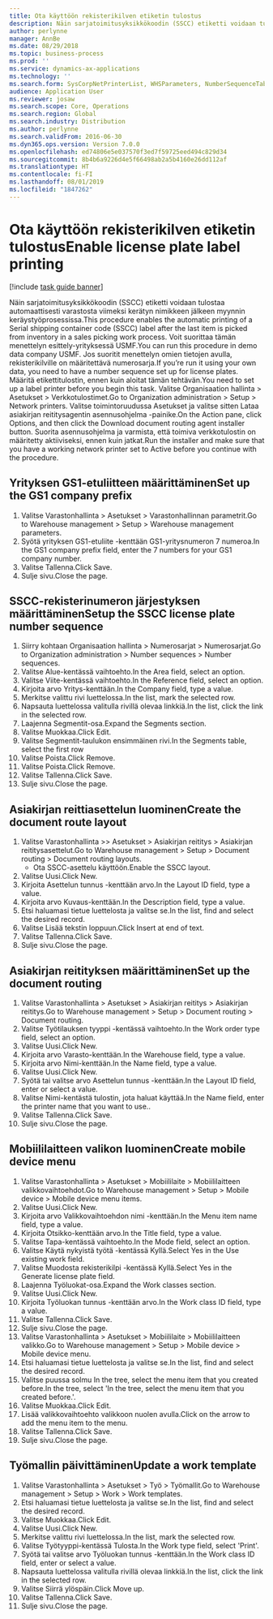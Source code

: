```yaml
---
title: Ota käyttöön rekisterikilven etiketin tulostus
description: Näin sarjatoimitusyksikkökoodin (SSCC) etiketti voidaan tulostaa automaattisesti varastosta viimeksi kerätyn nimikkeen jälkeen myynnin keräystyöprosessissa.
author: perlynne
manager: AnnBe
ms.date: 08/29/2018
ms.topic: business-process
ms.prod: ''
ms.service: dynamics-ax-applications
ms.technology: ''
ms.search.form: SysCorpNetPrinterList, WHSParameters, NumberSequenceTableListPage, NumberSequenceDetails, WHSDocumentRoutingLayout, WHSDocumentRouting, WHSRFMenuItem, WHSRFMenu, WHSWorkTemplateTable
audience: Application User
ms.reviewer: josaw
ms.search.scope: Core, Operations
ms.search.region: Global
ms.search.industry: Distribution
ms.author: perlynne
ms.search.validFrom: 2016-06-30
ms.dyn365.ops.version: Version 7.0.0
ms.openlocfilehash: ed74806e5e037570f3ed7f59725eed494c829d34
ms.sourcegitcommit: 8b4b6a9226d4e5f66498ab2a5b4160e26dd112af
ms.translationtype: HT
ms.contentlocale: fi-FI
ms.lasthandoff: 08/01/2019
ms.locfileid: "1847262"
---
```

# <a name="enable-license-plate-label-printing"></a><span data-ttu-id="d7ade-103">Ota käyttöön rekisterikilven etiketin tulostus</span><span class="sxs-lookup"><span data-stu-id="d7ade-103">Enable license plate label printing</span></span>

[!include [task guide banner](../../includes/task-guide-banner.md)]

<span data-ttu-id="d7ade-104">Näin sarjatoimitusyksikkökoodin (SSCC) etiketti voidaan tulostaa automaattisesti varastosta viimeksi kerätyn nimikkeen jälkeen myynnin keräystyöprosessissa.</span><span class="sxs-lookup"><span data-stu-id="d7ade-104">This procedure enables the automatic printing of a Serial shipping container code (SSCC) label after the last item is picked from inventory in a sales picking work process.</span></span> <span data-ttu-id="d7ade-105">Voit suorittaa tämän menettelyn esittely-yrityksessä USMF.</span><span class="sxs-lookup"><span data-stu-id="d7ade-105">You can run this procedure in demo data company USMF.</span></span> <span data-ttu-id="d7ade-106">Jos suoritit menettelyn omien tietojen avulla, rekisterikilville on määritettävä numerosarja.</span><span class="sxs-lookup"><span data-stu-id="d7ade-106">If you’re run it using your own data, you need to have a number sequence set up for license plates.</span></span> <span data-ttu-id="d7ade-107">Määritä etikettitulostin, ennen kuin aloitat tämän tehtävän.</span><span class="sxs-lookup"><span data-stu-id="d7ade-107">You need to set up a label printer before you begin this task.</span></span> <span data-ttu-id="d7ade-108">Valitse Organisaation hallinta > Asetukset > Verkkotulostimet.</span><span class="sxs-lookup"><span data-stu-id="d7ade-108">Go to Organization administration > Setup > Network printers.</span></span> <span data-ttu-id="d7ade-109">Valitse toimintoruudussa Asetukset ja valitse sitten Lataa asiakirjan reititysagentin asennusohjelma -painike.</span><span class="sxs-lookup"><span data-stu-id="d7ade-109">On the Action pane, click Options, and then click the Download document routing agent installer button.</span></span> <span data-ttu-id="d7ade-110">Suorita asennusohjelma ja varmista, että toimiva verkkotulostin on määritetty aktiiviseksi, ennen kuin jatkat.</span><span class="sxs-lookup"><span data-stu-id="d7ade-110">Run the installer and make sure that you have a working network printer set to Active before you continue with the procedure.</span></span>


## <a name="set-up-the-gs1-company-prefix"></a><span data-ttu-id="d7ade-111">Yrityksen GS1-etuliitteen määrittäminen</span><span class="sxs-lookup"><span data-stu-id="d7ade-111">Set up the GS1 company prefix</span></span>
1. <span data-ttu-id="d7ade-112">Valitse Varastonhallinta > Asetukset > Varastonhallinnan parametrit.</span><span class="sxs-lookup"><span data-stu-id="d7ade-112">Go to Warehouse management > Setup > Warehouse management parameters.</span></span>
2. <span data-ttu-id="d7ade-113">Syötä yrityksen GS1-etuliite -kenttään GS1-yritysnumeron 7 numeroa.</span><span class="sxs-lookup"><span data-stu-id="d7ade-113">In the GS1 company prefix field, enter the 7 numbers for your GS1 company number.</span></span>
3. <span data-ttu-id="d7ade-114">Valitse Tallenna.</span><span class="sxs-lookup"><span data-stu-id="d7ade-114">Click Save.</span></span>
4. <span data-ttu-id="d7ade-115">Sulje sivu.</span><span class="sxs-lookup"><span data-stu-id="d7ade-115">Close the page.</span></span>

## <a name="setup-the-sscc-license-plate-number-sequence"></a><span data-ttu-id="d7ade-116">SSCC-rekisterinumeron järjestyksen määrittäminen</span><span class="sxs-lookup"><span data-stu-id="d7ade-116">Setup the SSCC license plate number sequence</span></span>
1. <span data-ttu-id="d7ade-117">Siirry kohtaan Organisaation hallinta > Numerosarjat > Numerosarjat.</span><span class="sxs-lookup"><span data-stu-id="d7ade-117">Go to Organization administration > Number sequences > Number sequences.</span></span>
2. <span data-ttu-id="d7ade-118">Valitse Alue-kentässä vaihtoehto.</span><span class="sxs-lookup"><span data-stu-id="d7ade-118">In the Area field, select an option.</span></span>
3. <span data-ttu-id="d7ade-119">Valitse Viite-kentässä vaihtoehto.</span><span class="sxs-lookup"><span data-stu-id="d7ade-119">In the Reference field, select an option.</span></span>
4. <span data-ttu-id="d7ade-120">Kirjoita arvo Yritys-kenttään.</span><span class="sxs-lookup"><span data-stu-id="d7ade-120">In the Company field, type a value.</span></span>
5. <span data-ttu-id="d7ade-121">Merkitse valittu rivi luettelossa.</span><span class="sxs-lookup"><span data-stu-id="d7ade-121">In the list, mark the selected row.</span></span>
6. <span data-ttu-id="d7ade-122">Napsauta luettelossa valitulla rivillä olevaa linkkiä.</span><span class="sxs-lookup"><span data-stu-id="d7ade-122">In the list, click the link in the selected row.</span></span>
7. <span data-ttu-id="d7ade-123">Laajenna Segmentit-osa.</span><span class="sxs-lookup"><span data-stu-id="d7ade-123">Expand the Segments section.</span></span>
8. <span data-ttu-id="d7ade-124">Valitse Muokkaa.</span><span class="sxs-lookup"><span data-stu-id="d7ade-124">Click Edit.</span></span>
9. <span data-ttu-id="d7ade-125">Valitse Segmentit-taulukon ensimmäinen rivi.</span><span class="sxs-lookup"><span data-stu-id="d7ade-125">In the Segments table, select the first row</span></span>
10. <span data-ttu-id="d7ade-126">Valitse Poista.</span><span class="sxs-lookup"><span data-stu-id="d7ade-126">Click Remove.</span></span>
11. <span data-ttu-id="d7ade-127">Valitse Poista.</span><span class="sxs-lookup"><span data-stu-id="d7ade-127">Click Remove.</span></span>
12. <span data-ttu-id="d7ade-128">Valitse Tallenna.</span><span class="sxs-lookup"><span data-stu-id="d7ade-128">Click Save.</span></span>
13. <span data-ttu-id="d7ade-129">Sulje sivu.</span><span class="sxs-lookup"><span data-stu-id="d7ade-129">Close the page.</span></span>

## <a name="create-the-document-route-layout"></a><span data-ttu-id="d7ade-130">Asiakirjan reittiasettelun luominen</span><span class="sxs-lookup"><span data-stu-id="d7ade-130">Create the document route layout</span></span>
1. <span data-ttu-id="d7ade-131">Valitse Varastonhallinta >> Asetukset > Asiakirjan reititys > Asiakirjan reititysasettelut.</span><span class="sxs-lookup"><span data-stu-id="d7ade-131">Go to Warehouse management > Setup > Document routing > Document routing layouts.</span></span>
    * <span data-ttu-id="d7ade-132">Ota SSCC-asettelu käyttöön.</span><span class="sxs-lookup"><span data-stu-id="d7ade-132">Enable the SSCC layout.</span></span>  
2. <span data-ttu-id="d7ade-133">Valitse Uusi.</span><span class="sxs-lookup"><span data-stu-id="d7ade-133">Click New.</span></span>
3. <span data-ttu-id="d7ade-134">Kirjoita Asettelun tunnus -kenttään arvo.</span><span class="sxs-lookup"><span data-stu-id="d7ade-134">In the Layout ID field, type a value.</span></span>
4. <span data-ttu-id="d7ade-135">Kirjoita arvo Kuvaus-kenttään.</span><span class="sxs-lookup"><span data-stu-id="d7ade-135">In the Description field, type a value.</span></span>
5. <span data-ttu-id="d7ade-136">Etsi haluamasi tietue luettelosta ja valitse se.</span><span class="sxs-lookup"><span data-stu-id="d7ade-136">In the list, find and select the desired record.</span></span>
6. <span data-ttu-id="d7ade-137">Valitse Lisää tekstin loppuun.</span><span class="sxs-lookup"><span data-stu-id="d7ade-137">Click Insert at end of text.</span></span>
7. <span data-ttu-id="d7ade-138">Valitse Tallenna.</span><span class="sxs-lookup"><span data-stu-id="d7ade-138">Click Save.</span></span>
8. <span data-ttu-id="d7ade-139">Sulje sivu.</span><span class="sxs-lookup"><span data-stu-id="d7ade-139">Close the page.</span></span>

## <a name="set-up-the-document-routing"></a><span data-ttu-id="d7ade-140">Asiakirjan reitityksen määrittäminen</span><span class="sxs-lookup"><span data-stu-id="d7ade-140">Set up the document routing</span></span>
1. <span data-ttu-id="d7ade-141">Valitse Varastonhallinta > Asetukset > Asiakirjan reititys > Asiakirjan reititys.</span><span class="sxs-lookup"><span data-stu-id="d7ade-141">Go to Warehouse management > Setup > Document routing > Document routing.</span></span>
2. <span data-ttu-id="d7ade-142">Valitse Työtilauksen tyyppi -kentässä vaihtoehto.</span><span class="sxs-lookup"><span data-stu-id="d7ade-142">In the Work order type field, select an option.</span></span>
3. <span data-ttu-id="d7ade-143">Valitse Uusi.</span><span class="sxs-lookup"><span data-stu-id="d7ade-143">Click New.</span></span>
4. <span data-ttu-id="d7ade-144">Kirjoita arvo Varasto-kenttään.</span><span class="sxs-lookup"><span data-stu-id="d7ade-144">In the Warehouse field, type a value.</span></span>
5. <span data-ttu-id="d7ade-145">Kirjoita arvo Nimi-kenttään.</span><span class="sxs-lookup"><span data-stu-id="d7ade-145">In the Name field, type a value.</span></span>
6. <span data-ttu-id="d7ade-146">Valitse Uusi.</span><span class="sxs-lookup"><span data-stu-id="d7ade-146">Click New.</span></span>
7. <span data-ttu-id="d7ade-147">Syötä tai valitse arvo Asettelun tunnus -kenttään.</span><span class="sxs-lookup"><span data-stu-id="d7ade-147">In the Layout ID field, enter or select a value.</span></span>
8. <span data-ttu-id="d7ade-148">Valitse Nimi-kentästä tulostin, jota haluat käyttää.</span><span class="sxs-lookup"><span data-stu-id="d7ade-148">In the Name field, enter the printer name that you want to use..</span></span>
9. <span data-ttu-id="d7ade-149">Valitse Tallenna.</span><span class="sxs-lookup"><span data-stu-id="d7ade-149">Click Save.</span></span>
10. <span data-ttu-id="d7ade-150">Sulje sivu.</span><span class="sxs-lookup"><span data-stu-id="d7ade-150">Close the page.</span></span>

## <a name="create-mobile-device-menu"></a><span data-ttu-id="d7ade-151">Mobiililaitteen valikon luominen</span><span class="sxs-lookup"><span data-stu-id="d7ade-151">Create mobile device menu</span></span>
1. <span data-ttu-id="d7ade-152">Valitse Varastonhallinta > Asetukset > Mobiililaite > Mobiililaitteen valikkovaihtoehdot.</span><span class="sxs-lookup"><span data-stu-id="d7ade-152">Go to Warehouse management > Setup > Mobile device > Mobile device menu items.</span></span>
2. <span data-ttu-id="d7ade-153">Valitse Uusi.</span><span class="sxs-lookup"><span data-stu-id="d7ade-153">Click New.</span></span>
3. <span data-ttu-id="d7ade-154">Kirjoita arvo Valikkovaihtoehdon nimi -kenttään.</span><span class="sxs-lookup"><span data-stu-id="d7ade-154">In the Menu item name field, type a value.</span></span>
4. <span data-ttu-id="d7ade-155">Kirjoita Otsikko-kenttään arvo.</span><span class="sxs-lookup"><span data-stu-id="d7ade-155">In the Title field, type a value.</span></span>
5. <span data-ttu-id="d7ade-156">Valitse Tapa-kentässä vaihtoehto.</span><span class="sxs-lookup"><span data-stu-id="d7ade-156">In the Mode field, select an option.</span></span>
6. <span data-ttu-id="d7ade-157">Valitse Käytä nykyistä työtä -kentässä Kyllä.</span><span class="sxs-lookup"><span data-stu-id="d7ade-157">Select Yes in the Use existing work field.</span></span>
7. <span data-ttu-id="d7ade-158">Valitse Muodosta rekisterikilpi -kentässä Kyllä.</span><span class="sxs-lookup"><span data-stu-id="d7ade-158">Select Yes in the Generate license plate field.</span></span>
8. <span data-ttu-id="d7ade-159">Laajenna Työluokat-osa.</span><span class="sxs-lookup"><span data-stu-id="d7ade-159">Expand the Work classes section.</span></span>
9. <span data-ttu-id="d7ade-160">Valitse Uusi.</span><span class="sxs-lookup"><span data-stu-id="d7ade-160">Click New.</span></span>
10. <span data-ttu-id="d7ade-161">Kirjoita Työluokan tunnus -kenttään arvo.</span><span class="sxs-lookup"><span data-stu-id="d7ade-161">In the Work class ID field, type a value.</span></span>
11. <span data-ttu-id="d7ade-162">Valitse Tallenna.</span><span class="sxs-lookup"><span data-stu-id="d7ade-162">Click Save.</span></span>
12. <span data-ttu-id="d7ade-163">Sulje sivu.</span><span class="sxs-lookup"><span data-stu-id="d7ade-163">Close the page.</span></span>
13. <span data-ttu-id="d7ade-164">Valitse Varastonhallinta > Asetukset > Mobiililaite > Mobiililaitteen valikko.</span><span class="sxs-lookup"><span data-stu-id="d7ade-164">Go to Warehouse management > Setup > Mobile device > Mobile device menu.</span></span>
14. <span data-ttu-id="d7ade-165">Etsi haluamasi tietue luettelosta ja valitse se.</span><span class="sxs-lookup"><span data-stu-id="d7ade-165">In the list, find and select the desired record.</span></span>
15. <span data-ttu-id="d7ade-166">Valitse puussa solmu In the tree, select the menu item that you created before.</span><span class="sxs-lookup"><span data-stu-id="d7ade-166">In the tree, select 'In the tree, select the menu item that you created before.'.</span></span>
16. <span data-ttu-id="d7ade-167">Valitse Muokkaa.</span><span class="sxs-lookup"><span data-stu-id="d7ade-167">Click Edit.</span></span>
17. <span data-ttu-id="d7ade-168">Lisää valikkovaihtoehto valikkoon nuolen avulla.</span><span class="sxs-lookup"><span data-stu-id="d7ade-168">Click on the arrow to add the menu item to the menu.</span></span>
18. <span data-ttu-id="d7ade-169">Valitse Tallenna.</span><span class="sxs-lookup"><span data-stu-id="d7ade-169">Click Save.</span></span>
19. <span data-ttu-id="d7ade-170">Sulje sivu.</span><span class="sxs-lookup"><span data-stu-id="d7ade-170">Close the page.</span></span>

## <a name="update-a-work-template"></a><span data-ttu-id="d7ade-171">Työmallin päivittäminen</span><span class="sxs-lookup"><span data-stu-id="d7ade-171">Update a work template</span></span>
1. <span data-ttu-id="d7ade-172">Valitse Varastonhallinta > Asetukset > Työ > Työmallit.</span><span class="sxs-lookup"><span data-stu-id="d7ade-172">Go to Warehouse management > Setup > Work > Work templates.</span></span>
2. <span data-ttu-id="d7ade-173">Etsi haluamasi tietue luettelosta ja valitse se.</span><span class="sxs-lookup"><span data-stu-id="d7ade-173">In the list, find and select the desired record.</span></span>
3. <span data-ttu-id="d7ade-174">Valitse Muokkaa.</span><span class="sxs-lookup"><span data-stu-id="d7ade-174">Click Edit.</span></span>
4. <span data-ttu-id="d7ade-175">Valitse Uusi.</span><span class="sxs-lookup"><span data-stu-id="d7ade-175">Click New.</span></span>
5. <span data-ttu-id="d7ade-176">Merkitse valittu rivi luettelossa.</span><span class="sxs-lookup"><span data-stu-id="d7ade-176">In the list, mark the selected row.</span></span>
6. <span data-ttu-id="d7ade-177">Valitse Työtyyppi-kentässä Tulosta.</span><span class="sxs-lookup"><span data-stu-id="d7ade-177">In the Work type field, select 'Print'.</span></span>
7. <span data-ttu-id="d7ade-178">Syötä tai valitse arvo Työluokan tunnus -kenttään.</span><span class="sxs-lookup"><span data-stu-id="d7ade-178">In the Work class ID field, enter or select a value.</span></span>
8. <span data-ttu-id="d7ade-179">Napsauta luettelossa valitulla rivillä olevaa linkkiä.</span><span class="sxs-lookup"><span data-stu-id="d7ade-179">In the list, click the link in the selected row.</span></span>
9. <span data-ttu-id="d7ade-180">Valitse Siirrä ylöspäin.</span><span class="sxs-lookup"><span data-stu-id="d7ade-180">Click Move up.</span></span>
10. <span data-ttu-id="d7ade-181">Valitse Tallenna.</span><span class="sxs-lookup"><span data-stu-id="d7ade-181">Click Save.</span></span>
11. <span data-ttu-id="d7ade-182">Sulje sivu.</span><span class="sxs-lookup"><span data-stu-id="d7ade-182">Close the page.</span></span>

